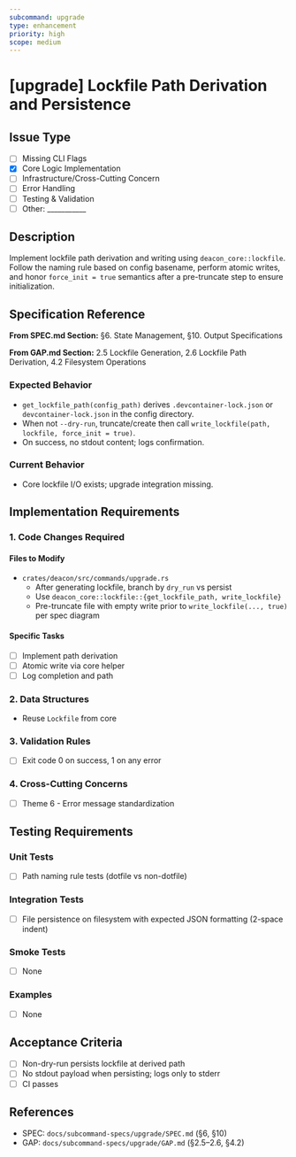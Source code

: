 ```yaml
---
subcommand: upgrade
type: enhancement
priority: high
scope: medium
---
```


# [upgrade] Lockfile Path Derivation and Persistence

## Issue Type
- [ ] Missing CLI Flags
- [x] Core Logic Implementation
- [ ] Infrastructure/Cross-Cutting Concern
- [ ] Error Handling
- [ ] Testing & Validation
- [ ] Other: ___________

## Description
Implement lockfile path derivation and writing using `deacon_core::lockfile`. Follow the naming rule based on config basename, perform atomic writes, and honor `force_init = true` semantics after a pre-truncate step to ensure initialization.

## Specification Reference

**From SPEC.md Section:** §6. State Management, §10. Output Specifications

**From GAP.md Section:** 2.5 Lockfile Generation, 2.6 Lockfile Path Derivation, 4.2 Filesystem Operations

### Expected Behavior
- `get_lockfile_path(config_path)` derives `.devcontainer-lock.json` or `devcontainer-lock.json` in the config directory.
- When not `--dry-run`, truncate/create then call `write_lockfile(path, lockfile, force_init = true)`.
- On success, no stdout content; logs confirmation.

### Current Behavior
- Core lockfile I/O exists; upgrade integration missing.

## Implementation Requirements

### 1. Code Changes Required

#### Files to Modify
- `crates/deacon/src/commands/upgrade.rs`
  - After generating lockfile, branch by `dry_run` vs persist
  - Use `deacon_core::lockfile::{get_lockfile_path, write_lockfile}`
  - Pre-truncate file with empty write prior to `write_lockfile(..., true)` per spec diagram

#### Specific Tasks
- [ ] Implement path derivation
- [ ] Atomic write via core helper
- [ ] Log completion and path

### 2. Data Structures
- Reuse `Lockfile` from core

### 3. Validation Rules
- [ ] Exit code 0 on success, 1 on any error

### 4. Cross-Cutting Concerns
- [ ] Theme 6 - Error message standardization

## Testing Requirements

### Unit Tests
- [ ] Path naming rule tests (dotfile vs non-dotfile)

### Integration Tests
- [ ] File persistence on filesystem with expected JSON formatting (2-space indent)

### Smoke Tests
- [ ] None

### Examples
- [ ] None

## Acceptance Criteria
- [ ] Non-dry-run persists lockfile at derived path
- [ ] No stdout payload when persisting; logs only to stderr
- [ ] CI passes

## References
- SPEC: `docs/subcommand-specs/upgrade/SPEC.md` (§6, §10)
- GAP: `docs/subcommand-specs/upgrade/GAP.md` (§2.5–2.6, §4.2)

